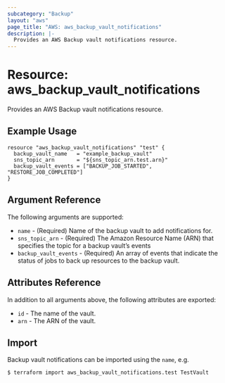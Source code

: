 ```yaml
---
subcategory: "Backup"
layout: "aws"
page_title: "AWS: aws_backup_vault_notifications"
description: |-
  Provides an AWS Backup vault notifications resource.
---
```


# Resource: aws_backup_vault_notifications

Provides an AWS Backup vault notifications resource.

## Example Usage

```hcl
resource "aws_backup_vault_notifications" "test" {
  backup_vault_name   = "example_backup_vault"
  sns_topic_arn       = "${sns_topic_arn.test.arn}"
  backup_vault_events = ["BACKUP_JOB_STARTED", "RESTORE_JOB_COMPLETED"] 
}
```

## Argument Reference

The following arguments are supported:

* `name` - (Required) Name of the backup vault to add notifications for.
* `sns_topic_arn` - (Required) The Amazon Resource Name (ARN) that specifies the topic for a backup vault’s events
* `backup_vault_events` - (Required) An array of events that indicate the status of jobs to back up resources to the backup vault.

## Attributes Reference

In addition to all arguments above, the following attributes are exported:

* `id` - The name of the vault.
* `arn` - The ARN of the vault.

## Import

Backup vault notifications can be imported using the `name`, e.g.

```
$ terraform import aws_backup_vault_notifications.test TestVault
```
